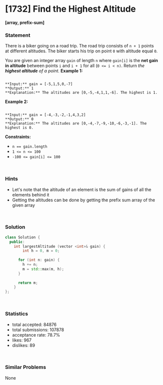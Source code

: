 # [1732] Find the Highest Altitude

**[array, prefix-sum]**

### Statement

There is a biker going on a road trip. The road trip consists of `n + 1` points at different altitudes. The biker starts his trip on point `0` with altitude equal `0`.

You are given an integer array `gain` of length `n` where `gain[i]` is the **net gain in altitude** between points `i`​​​​​​ and `i + 1` for all (`0 <= i < n)`. Return *the **highest altitude** of a point.*
**Example 1:**

```

**Input:** gain = [-5,1,5,0,-7]
**Output:** 1
**Explanation:** The altitudes are [0,-5,-4,1,1,-6]. The highest is 1.

```

**Example 2:**

```

**Input:** gain = [-4,-3,-2,-1,4,3,2]
**Output:** 0
**Explanation:** The altitudes are [0,-4,-7,-9,-10,-6,-3,-1]. The highest is 0.

```

**Constraints:**
* `n == gain.length`
* `1 <= n <= 100`
* `-100 <= gain[i] <= 100`


<br>

### Hints

- Let's note that the altitude of an element is the sum of gains of all the elements behind it
- Getting the altitudes can be done by getting the prefix sum array of the given array

<br>

### Solution

```cpp
class Solution {
  public:
    int largestAltitude (vector <int>& gain) {
        int h = 0, m = 0;
      
      for (int n: gain) {
        h += n;
        m = std::max(m, h);
      }
      
      return m;
    }
};
```

<br>

### Statistics

- total accepted: 84876
- total submissions: 107878
- acceptance rate: 78.7%
- likes: 967
- dislikes: 89

<br>

### Similar Problems

None
